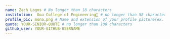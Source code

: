 ```yaml
---
name: Zach Logos # No longer than 18 characters
institution:  Goa College of Engineering🚩 # no longer than 58 characters
profile_pic: mona.png # Name and extension of your profile picture(ex. mona.png)
quote: YOUR-SENIOR-QUOTE # no longer than 100 characters
github_user: YOUR-GITHUB-USERNAME
---
```

